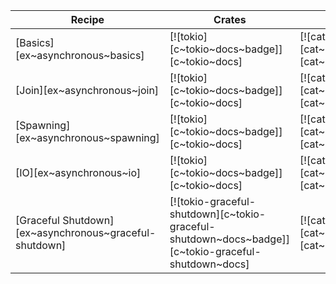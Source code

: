 | Recipe | Crates | Categories |
|--------|--------|------------|
| [Basics][ex~asynchronous~basics] | [![tokio][c~tokio~docs~badge]][c~tokio~docs] | [![cat~asynchronous][cat~asynchronous~badge]][cat~asynchronous] |
| [Join][ex~asynchronous~join] | [![tokio][c~tokio~docs~badge]][c~tokio~docs] | [![cat~asynchronous][cat~asynchronous~badge]][cat~asynchronous] |
| [Spawning][ex~asynchronous~spawning] | [![tokio][c~tokio~docs~badge]][c~tokio~docs] | [![cat~asynchronous][cat~asynchronous~badge]][cat~asynchronous] |
| [IO][ex~asynchronous~io] | [![tokio][c~tokio~docs~badge]][c~tokio~docs] | [![cat~asynchronous][cat~asynchronous~badge]][cat~asynchronous] |
| [Graceful Shutdown][ex~asynchronous~graceful-shutdown] | [![tokio-graceful-shutdown][c~tokio-graceful-shutdown~docs~badge]][c~tokio-graceful-shutdown~docs] | [![cat~asynchronous][cat~asynchronous~badge]][cat~asynchronous] |
